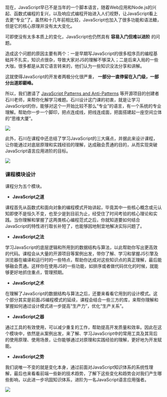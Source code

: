 现在，JavaScript早已不是当年的一个脚本语言，随着Web应用和Node.js的兴起、函数式编程的复兴，以及响应式编程开始进入人们视野，让JavaScript看上去更“专业”了。虽然和十几年前相比较，JavaScript也加入了很多功能和语法糖，但是它的核心原理并没有太大变化。

可即使没有太多本质上的变化，JavaScript也仍然具有 **容易入门但难以进阶** 的问题。

造成这个问题的原因主要有两个：一是早期写JavaScript的很多程序员的编程基础并不扎实，知识点很杂，导致大家对JS的理解不够深入；二是后来入局的一些大咖，很多都是从其它语言转来的，他们认为一些知识没法分享和讲解。

这就使得JavaScript的开发者两极分化很严重， **一部分一直停留在入门级，一部分出道即巅峰。**

所以，我们邀请了 [JavaScript Patterns and Anti-Patterns](http://shichuan.github.io/javascript-patterns/) 等开源项目的创建者石川老师，来帮你化解学习难题。石川设计这门课的初衷，就是让学习JavaScript的你，能够对这个一开始比较不那么“专业”的语言，有一个系统的专业理解。帮助你一步一个脚印，把点连成线，把线连成面，把面搭建起一座空间立体的“思维大厦”。

![](https://static001.geekbang.org/resource/image/11/4d/1178f724ae7909fdb7fbb8170856e44d.jpg)

此外，石川在课程中还总结了学习JavaScript的三大痛点，并据此来设计课程，让你能通过对底层原理和实践经验的理解，达成融会贯通的目的，从而实现突破JavaScript语言应用进阶的目标。

![](https://static001.geekbang.org/resource/image/94/a1/94yy2a2e9f67c8a6d299fd18ab6088a1.jpg)

### 课程模块设计

课程分为五个模块。

- **JavaScript之道**

课程首先从函数式和面向对象的编程模式开始讲起，毕竟其中一些核心概念或元认知即使不是恒久不变，也至少是到目前为止，经受住了时间考验的核心理论和实践。当你理解和掌握了这两类核心编程范式之后，你就知道要如何结合JavaScript的特性进行取长补短了，也能够因地制宜地解决实际问题了。

- **JavaScript之法**

学习JavaScript的底层逻辑和所用到的数据结构与算法，以此帮助你写出更高效的代码。课程会从大量的开源项目等案例出发，带你了解、学习和掌握JS引擎及浏览器在编译和运行时的一些特点，帮助你达成对这些知识点的真正理解，最后能够融会贯通。这样你在使用JS的一些功能，如排序或者做代码优化的时候，就能够更好地抓住重点，管理预期。

- **JavaScript之术**

在理解了JavaScript的数据结构与算法之后，还要来看看它用到的设计模式。这个部分其实是前面JS编程模式的延续，课程会结合一些三方的库，来帮你理解和掌握如何通过设计模式进一步提高“生产力”，优化“生产关系”。

- **JavaScript之器**

通过工具的有效使用，可以减少重复的工作，帮助提高开发质量和效率。因此在这个模块中，依然是从案例出发，来了解、学习JavaScript中的常用工具及其背后的使用原理、使用场景，让你能够通过对原理和实践经验的理解，更好地为开发赋能。

- **JavaScript之势**

我们说唯一不变的就是变化本身，通过前面对JavaScript知识体系的系统性理解，最后也来看看前端一些新的技术趋势，了解下这些变化和趋势会对我们产生哪些影响，以此进一步巩固知识体系，进阶为一名JavaScript语言应用强者。

![](https://static001.geekbang.org/resource/image/90/yy/90599866142b3b78015dab88cae949yy.jpg)